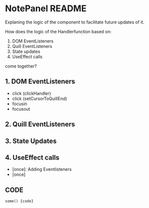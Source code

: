 # NotePanel README

Explaning the logic of the component to facilitate future updates of it.

How does the logic of the Handlerfunction based on:

1. DOM EventListeners
2. Quill EventListeners
3. State updates
4. UseEffect calls

come together?

## 1. DOM EventListeners

- click (clickHandler)
- click (setCursorToQuillEnd)
- focusin
- focusout

## 2. Quill EventListeners

## 3. State Updates

## 4. UseEffect calls

- [once]: Adding Eventlisteners
- [once]

## CODE

```
some() {code}
```
